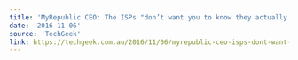 ```yaml
---
title: 'MyRepublic CEO: The ISPs "don’t want you to know they actually screwed you over"'
date: '2016-11-06'
source: 'TechGeek'
link: https://techgeek.com.au/2016/11/06/myrepublic-ceo-isps-dont-want-know-actually-screwed/
---
```

